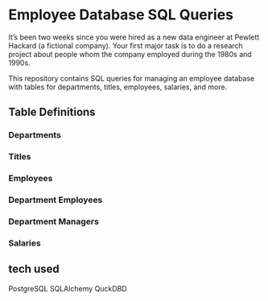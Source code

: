 # Employee Database SQL Queries
It’s been two weeks since you were hired as a new data engineer at Pewlett Hackard (a fictional company). Your first major task is to do a research project about people whom the company employed during the 1980s and 1990s.

This repository contains SQL queries for managing an employee database with tables for departments, titles, employees, salaries, and more.

## Table Definitions
### Departments
### Titles
### Employees
### Department Employees 
### Department Managers
### Salaries 

## tech used 
PostgreSQL
SQLAlchemy
QuckDBD

